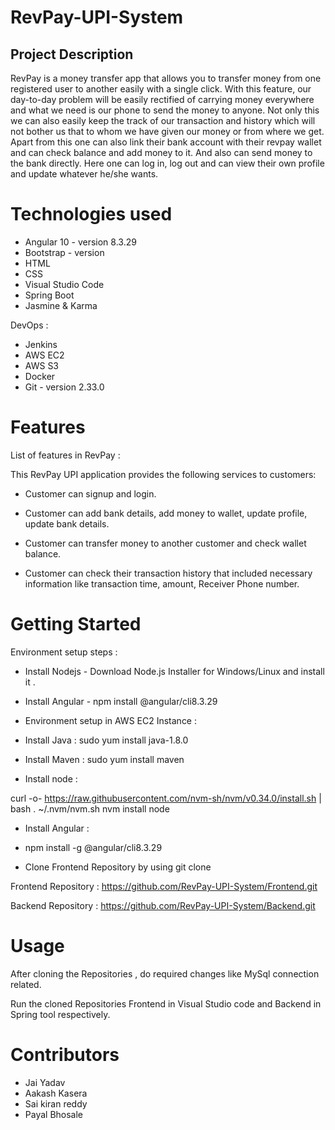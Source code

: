 # RevPay-UPI-System 

## Project Description

RevPay is a money transfer app that allows you to transfer money from one registered user to another easily with a single click.
With this feature, our day-to-day problem will be easily rectified of carrying money everywhere and what we need is our phone to send the money to anyone. Not only this we can also easily keep the track of our transaction and history which will not bother us that to whom we have given our money or from where we get.
Apart from this one can also link their bank account with their revpay wallet and can check balance and add money to it.
And also can send money to the bank directly.
Here one can log in, log out and can view their own profile and update whatever he/she wants.

# Technologies used
- Angular 10 - version 8.3.29
- Bootstrap - version
- HTML
- CSS
- Visual Studio Code
- Spring Boot
- Jasmine & Karma

 DevOps :

- Jenkins
- AWS EC2
- AWS S3
- Docker
- Git - version 2.33.0

# Features

List of features in RevPay :

This RevPay UPI application provides the following services to customers:

- Customer can signup and login.

- Customer can add bank details, add money to wallet, update profile, update bank details.

- Customer can transfer money to another customer and check wallet balance.

- Customer can check their transaction history that included necessary information like transaction time, amount, Receiver Phone number.

# Getting Started

Environment setup steps :

- Install Nodejs - Download Node.js Installer for Windows/Linux and install it .

- Install Angular - npm install @angular/cli8.3.29

- Environment setup in AWS EC2 Instance :

- Install Java : sudo yum install java-1.8.0

- Install Maven : sudo yum install maven

- Install node :

curl -o- https://raw.githubusercontent.com/nvm-sh/nvm/v0.34.0/install.sh | bash . ~/.nvm/nvm.sh nvm install node

- Install Angular :

- npm install -g @angular/cli8.3.29

- Clone Frontend Repository by using git clone

Frontend Repository : https://github.com/RevPay-UPI-System/Frontend.git

Backend Repository : https://github.com/RevPay-UPI-System/Backend.git

# Usage

After cloning the Repositories , do required changes like MySql connection related.

Run the cloned Repositories Frontend in Visual Studio code and Backend in Spring tool respectively.

# Contributors

* Jai Yadav
* Aakash Kasera
* Sai kiran reddy
* Payal Bhosale
